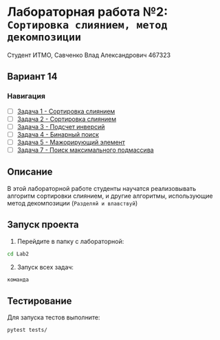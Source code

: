 # Лабораторная работа №2: `Сортировка слиянием, метод декомпозиции`
Cтудент ИТМО, Савченко Влад Александрович 467323

## Вариант 14
### Навигация

- [ ] [Задача 1 - Сортировка слиянием](Task1/README.md)
- [ ] [Задача 2 - Сортировка слиянием](Task1/README.md)
- [ ] [Задача 3 - Подсчет инверсий](Task3/README.md)
- [ ] [Задача 4 - Бинарный поиск](Task4/README.md)
- [ ] [Задача 5 - Мажорирующий элемент](Task5/README.md)
- [ ] [Задача 7 - Поиск максимального подмассива](Task7/README.md)

## Описание
В этой лабораторной работе студенты научатся реализовывать алгоритм сортировки слиянием, 
и другие алгоритмы, использующие метод декомпозиции (`Разделяй и влавствуй`)

## Запуск проекта
1. Перейдите в папку с лабораторной:
```bash
cd Lab2
```

2. Запуск всех задач:
```bash
команда
```


## Тестирование
Для запуска тестов выполните:
```bash
pytest tests/
```
